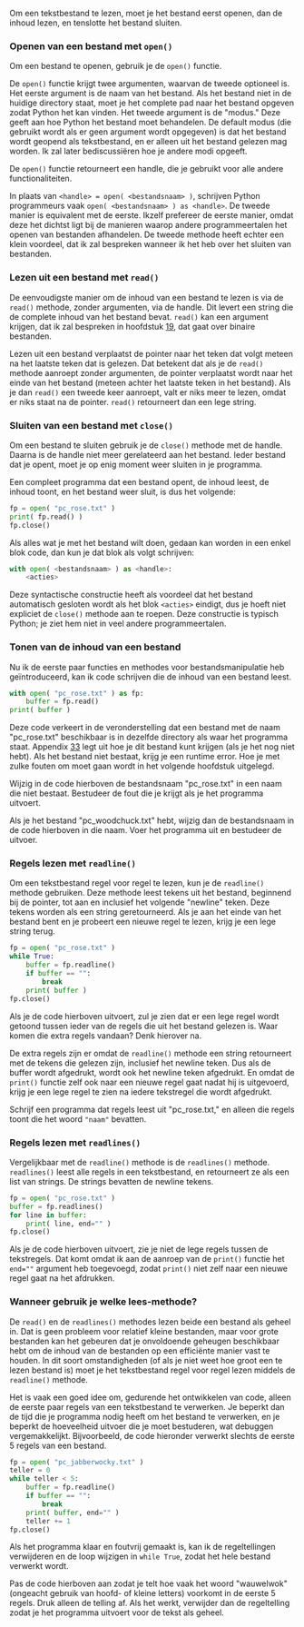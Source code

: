 Om een tekstbestand te lezen, moet je het bestand eerst openen, dan de
inhoud lezen, en tenslotte het bestand sluiten.

### Openen van een bestand met `open()`

Om een bestand te openen, gebruik je de `open()` functie.

De `open()` functie krijgt twee argumenten, waarvan de tweede optioneel
is. Het eerste argument is de naam van het bestand. Als het bestand niet
in de huidige directory staat, moet je het complete pad naar het bestand
opgeven zodat Python het kan vinden. Het tweede argument is de "modus."
Deze geeft aan hoe Python het bestand moet behandelen. De default modus
(die gebruikt wordt als er geen argument wordt opgegeven) is dat het
bestand wordt geopend als tekstbestand, en er alleen uit het bestand
gelezen mag worden. Ik zal later bediscussiëren hoe je andere modi
opgeeft.

De `open()` functie retourneert een handle, die je gebruikt voor alle
andere functionaliteiten.

In plaats van `<handle> = open( <bestandsnaam> )`, schrijven Python
programmeurs vaak `open( <bestandsnaam> ) as <handle>`. De tweede manier
is equivalent met de eerste. Ikzelf prefereer de eerste manier, omdat
deze het dichtst ligt bij de manieren waarop andere programmeertalen het
openen van bestanden afhandelen. De tweede methode heeft echter een
klein voordeel, dat ik zal bespreken wanneer ik het heb over het sluiten
van bestanden.

### Lezen uit een bestand met `read()`

De eenvoudigste manier om de inhoud van een bestand te lezen is via de
`read()` methode, zonder argumenten, via de handle. Dit levert een
string die de complete inhoud van het bestand bevat. `read()` kan een
argument krijgen, dat ik zal bespreken in hoofdstuk
<a href="#ch:binaryfiles" data-reference-type="ref" data-reference="ch:binaryfiles">19</a>,
dat gaat over binaire bestanden.

Lezen uit een bestand verplaatst de pointer naar het teken dat volgt
meteen na het laatste teken dat is gelezen. Dat betekent dat als je de
`read()` methode aanroept zonder argumenten, de pointer verplaatst wordt
naar het einde van het bestand (meteen achter het laatste teken in het
bestand). Als je dan `read()` een tweede keer aanroept, valt er niks
meer te lezen, omdat er niks staat na de pointer. `read()` retourneert
dan een lege string.

### Sluiten van een bestand met `close()`

Om een bestand te sluiten gebruik je de `close()` methode met de handle.
Daarna is de handle niet meer gerelateerd aan het bestand. Ieder bestand
dat je opent, moet je op enig moment weer sluiten in je programma.

Een compleet programma dat een bestand opent, de inhoud leest, de inhoud
toont, en het bestand weer sluit, is dus het volgende:

```python
fp = open( "pc_rose.txt" )
print( fp.read() )
fp.close()
```

Als alles wat je met het bestand wilt doen, gedaan kan worden in een
enkel blok code, dan kun je dat blok als volgt schrijven:

```python
with open( <bestandsnaam> ) as <handle>:
    <acties>
```

Deze syntactische constructie heeft als voordeel dat het bestand
automatisch gesloten wordt als het blok `<acties>` eindigt, dus je hoeft
niet expliciet de `close()` methode aan te roepen. Deze constructie is
typisch Python; je ziet hem niet in veel andere programmeertalen.

### Tonen van de inhoud van een bestand

Nu ik de eerste paar functies en methodes voor bestandsmanipulatie heb
geïntroduceerd, kan ik code schrijven die de inhoud van een bestand
leest.

```python
with open( "pc_rose.txt" ) as fp:
    buffer = fp.read()
print( buffer )
```

Deze code verkeert in de veronderstelling dat een bestand met de naam
"pc\_rose.txt" beschikbaar is in dezelfde directory als waar het
programma staat. Appendix
<a href="#ch:testtextfiles" data-reference-type="ref" data-reference="ch:testtextfiles">33</a>
legt uit hoe je dit bestand kunt krijgen (als je het nog niet hebt). Als
het bestand niet bestaat, krijg je een runtime error. Hoe je met zulke
fouten om moet gaan wordt in het volgende hoofdstuk uitgelegd.

Wijzig in de code hierboven de bestandsnaam "pc\_rose.txt" in een naam
die niet bestaat. Bestudeer de fout die je krijgt als je het programma
uitvoert.

Als je het bestand "pc\_woodchuck.txt" hebt, wijzig dan de bestandsnaam
in de code hierboven in die naam. Voer het programma uit en bestudeer de
uitvoer.

### Regels lezen met `readline()`

Om een tekstbestand regel voor regel te lezen, kun je de `readline()`
methode gebruiken. Deze methode leest tekens uit het bestand, beginnend
bij de pointer, tot aan en inclusief het volgende "newline" teken. Deze
tekens worden als een string geretourneerd. Als je aan het einde van het
bestand bent en je probeert een nieuwe regel te lezen, krijg je een lege
string terug.

```python
fp = open( "pc_rose.txt" )
while True:
    buffer = fp.readline()
    if buffer == "":
        break
    print( buffer )
fp.close()
```

Als je de code hierboven uitvoert, zul je zien dat er een lege regel
wordt getoond tussen ieder van de regels die uit het bestand gelezen is.
Waar komen die extra regels vandaan? Denk hierover na.

De extra regels zijn er omdat de `readline()` methode een string
retourneert met de tekens die gelezen zijn, inclusief het newline teken.
Dus als de buffer wordt afgedrukt, wordt ook het newline teken
afgedrukt. En omdat de `print()` functie zelf ook naar een nieuwe regel
gaat nadat hij is uitgevoerd, krijg je een lege regel te zien na iedere
tekstregel die wordt afgedrukt.

Schrijf een programma dat regels leest uit "pc\_rose.txt," en alleen die
regels toont die het woord `"naam"` bevatten.

### Regels lezen met `readlines()`

Vergelijkbaar met de `readline()` methode is de `readlines()` methode.
`readlines()` leest alle regels in een tekstbestand, en retourneert ze
als een list van strings. De strings bevatten de newline tekens.

```python
fp = open( "pc_rose.txt" )
buffer = fp.readlines()
for line in buffer:
    print( line, end="" )
fp.close()
```

Als je de code hierboven uitvoert, zie je niet de lege regels tussen de
tekstregels. Dat komt omdat ik aan de aanroep van de `print()` functie
het `end=""` argument heb toegevoegd, zodat `print()` niet zelf naar een
nieuwe regel gaat na het afdrukken.

### Wanneer gebruik je welke lees-methode?

De `read()` en de `readlines()` methodes lezen beide een bestand als
geheel in. Dat is geen probleem voor relatief kleine bestanden, maar
voor grote bestanden kan het gebeuren dat je onvoldoende geheugen
beschikbaar hebt om de inhoud van de bestanden op een efficiënte manier
vast te houden. In dit soort omstandigheden (of als je niet weet hoe
groot een te lezen bestand is) moet je het tekstbestand regel voor regel
lezen middels de `readline()` methode.

Het is vaak een goed idee om, gedurende het ontwikkelen van code, alleen
de eerste paar regels van een tekstbestand te verwerken. Je beperkt dan
de tijd die je programma nodig heeft om het bestand te verwerken, en je
beperkt de hoeveelheid uitvoer die je moet bestuderen, wat debuggen
vergemakkelijkt. Bijvoorbeeld, de code hieronder verwerkt slechts de
eerste 5 regels van een bestand.

```python
fp = open( "pc_jabberwocky.txt" )
teller = 0
while teller < 5:
    buffer = fp.readline()
    if buffer == "":
        break
    print( buffer, end="" )
    teller += 1
fp.close()
```

Als het programma klaar en foutvrij gemaakt is, kan ik de regeltellingen
verwijderen en de loop wijzigen in `while True`, zodat het hele bestand
verwerkt wordt.

Pas de code hierboven aan zodat je telt hoe vaak het woord "wauwelwok"
(ongeacht gebruik van hoofd- of kleine letters) voorkomt in de eerste 5
regels. Druk alleen de telling af. Als het werkt, verwijder dan de
regeltelling zodat je het programma uitvoert voor de tekst als geheel.
